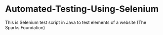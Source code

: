 # Automated-Testing-Using-Selenium
This is Selenium test script in Java to test elements of a website (The Sparks Foundation)
